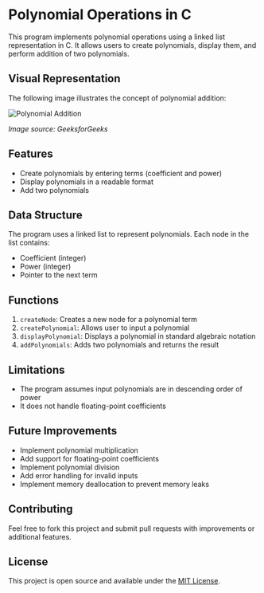 # Polynomial Operations in C

This program implements polynomial operations using a linked list representation in C. It allows users to create polynomials, display them, and perform addition of two polynomials.

## Visual Representation

The following image illustrates the concept of polynomial addition:

![Polynomial Addition](https://media.geeksforgeeks.org/wp-content/uploads/Addition-of-two-polynomial.png)

*Image source: GeeksforGeeks*

## Features

- Create polynomials by entering terms (coefficient and power)
- Display polynomials in a readable format
- Add two polynomials

## Data Structure

The program uses a linked list to represent polynomials. Each node in the list contains:
- Coefficient (integer)
- Power (integer)
- Pointer to the next term

## Functions

1. `createNode`: Creates a new node for a polynomial term
2. `createPolynomial`: Allows user to input a polynomial
3. `displayPolynomial`: Displays a polynomial in standard algebraic notation
4. `addPolynomials`: Adds two polynomials and returns the result

## Limitations

- The program assumes input polynomials are in descending order of power
- It does not handle floating-point coefficients

## Future Improvements

- Implement polynomial multiplication
- Add support for floating-point coefficients
- Implement polynomial division
- Add error handling for invalid inputs
- Implement memory deallocation to prevent memory leaks

## Contributing

Feel free to fork this project and submit pull requests with improvements or additional features.

## License

This project is open source and available under the [MIT License](LICENSE).